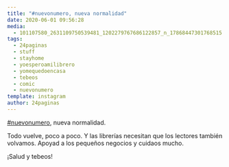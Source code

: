 ```yaml
---
title: "#nuevonumero, nueva normalidad"
date: 2020-06-01 09:56:28
media: 
  - 101107580_2631109750539481_1202279767686122857_n_17868447301768515.jpg
tags: 
  - 24paginas
  - stuff
  - stayhome
  - yoesperoamilibrero
  - yomequedoencasa
  - tebeos
  - comic
  - nuevonumero
template: instagram
author: 24paginas
---
```


[#nuevonumero](/tags/nuevonumero), nueva normalidad.

Todo vuelve, poco a poco. Y las librerías necesitan que los lectores también volvamos. Apoyad a los pequeños negocios y cuidaos mucho.

¡Salud y tebeos!
